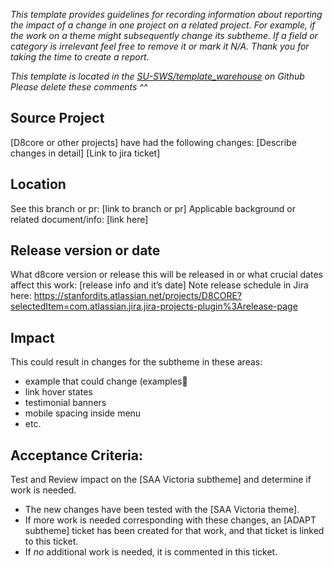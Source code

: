 
_This template provides guidelines for recording information about reporting the impact of a change in one project on a related project.
For example, if the work on a theme might subsequently change its subtheme.
If a field or category is irrelevant feel free to remove it or mark it N/A. Thank you for taking the time to create a report._

_This template is located in the [SU-SWS/template_warehouse](https://github.com/SU-SWS/template_warehouse) on Github_
_Please delete these comments ^^_

## Source Project
\[D8core or other projects] have had the following changes:
\[Describe changes in detail]
\[Link to jira ticket]

## Location
See this branch or pr:
\[link to branch or pr]
Applicable background or related document/info:
\[link here]

## Release version or date
What d8core version or release this will be released in or what crucial dates affect this work:
\[release info and it’s date]
Note release schedule in Jira here: https://stanfordits.atlassian.net/projects/D8CORE?selectedItem=com.atlassian.jira.jira-projects-plugin%3Arelease-page

## Impact
This could result in changes for the subtheme in these areas:

* example that could change (examples🙂
* link hover states
* testimonial banners
* mobile spacing inside menu
* etc.


## Acceptance Criteria:
Test and Review impact on the [SAA Victoria subtheme] and determine if work is needed.

* The new changes have been tested with the [SAA Victoria theme].
* If more work is needed corresponding with these changes, an [ADAPT subtheme] ticket has been created for that work, and that ticket is linked to this ticket.
* If _no_ additional work is needed, it is commented in this ticket.

